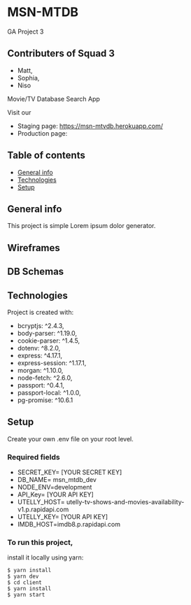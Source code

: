 # MSN-MTDB
GA Project 3 

## Contributers of Squad 3 
- Matt,
- Sophia, 
- Niso 

Movie/TV Database Search App

Visit our 
- Staging page: https://msn-mtvdb.herokuapp.com/
- Production page: 

## Table of contents
* [General info](#general-info)
* [Technologies](#technologies)
* [Setup](#setup)

## General info
This project is simple Lorem ipsum dolor generator.
	


## Wireframes


## DB Schemas



## Technologies
Project is created with:
* bcryptjs: ^2.4.3,
* body-parser: ^1.19.0,
* cookie-parser: ^1.4.5,
* dotenv: ^8.2.0,
* express: ^4.17.1,
* express-session: ^1.17.1,
* morgan: ^1.10.0,
* node-fetch: ^2.6.0,
* passport: ^0.4.1,
* passport-local: ^1.0.0,
* pg-promise: ^10.6.1

## Setup

Create your own .env file on your root level. 

### Required fields
- SECRET_KEY= [YOUR SECRET KEY]
- DB_NAME= msn_mtdb_dev
- NODE_ENV=development
- API_Key= [YOUR API KEY]
- UTELLY_HOST= utelly-tv-shows-and-movies-availability-v1.p.rapidapi.com
- UTELLY_KEY= [YOUR API KEY]
- IMDB_HOST=imdb8.p.rapidapi.com

### To run this project, 
install it locally using yarn:
```
$ yarn install
$ yarn dev
$ cd client
$ yarn install
$ yarn start
```